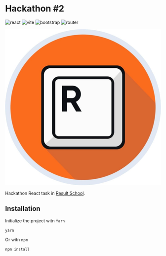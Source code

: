 # **Hackathon #2**

![react](https://img.shields.io/badge/React-18.2.0-blue)
![vite](https://img.shields.io/badge/Vite-4.4.5-s)
![bootstrap](https://img.shields.io/badge/Bootstrap-5.3.1-blueviolet)
![router](https://img.shields.io/badge/React_Router_Dom-6.14.2-orange)

![result](/src/assets/images/result.jpg)

Hackathon React task in [Result School](https://result.school/).

## Installation

Initialize the project witn `Yarn`

```
yarn
```

Or witn `npm`

```
npm install
```
